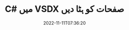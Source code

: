 ---
############################# Static ############################
layout: "auto-gen-merger"
date: 2022-11-11T07:36:20
draft: false
otherformats: dot dotm dotx epub html mht mhtml odp ods odt one otp ott pdf pps ppsx

############################# Head ############################
head_title: "C# میں VSDX صفحات کو ہٹا دیں"
head_description: "دستاویزات کے انضمام API کا استعمال کرتے ہوئے صفحات کی ترتیب کو الٹ کر C# میں VSDX فائل سے ایک صفحہ یا صفحات کے مجموعہ کو ہٹا دیں یا حذف کریں۔"

############################# Header ############################
title: "C# میں VSDX صفحات کو ہٹا دیں"
description: "VSDX صفحات کو ہٹا دیں جن میں .NET کوڈ کی چند سطریں ہیں۔"
bg_image: "https://cms.admin.containerize.com/templates/aspose/App_Themes/V3/images/bg/header1.png"
bg_overlay: false
button:
    enable: true
    icon: "fas fa-arrow-down"
    label: "مفت ٹرائل ڈاؤن لوڈ کریں۔"
    link: "https://downloads.groupdocs.com/merger/net"

############################# SubMenu ############################
submenu:
    enable: true

    left:
        img_alt: "GroupDocs.Merger for .NET"
        image: "https://cms.admin.containerize.com/templates/groupdocs/images/product-logos/90x90-noborder/groupdocs-merger-net.png"
        product: "GroupDocs.Merger"
        platform: ".NET"

    middle:
        button:

            # button loop
            - link: "https://apireference.groupdocs.com/merger/net"
              text: "API حوالہ"

            # button loop
            - link: "https://github.com/groupdocs-merger"
              text: "کوڈ کی مثالیں۔"

            # button loop
            - link: "https://products.groupdocs.app/merger/family"
              text: "لائیو ڈیمو"

            # button loop
            - link: "https://purchase.groupdocs.com/pricing/merger/net"
              text: "قیمتوں کا تعین"

    right:
        link_download: "https://downloads.groupdocs.com/merger"
        link_learn: "https://docs.groupdocs.com/merger/net"
        link_buy: "https://purchase.groupdocs.com"

############################# About ############################
about:
    enable: true
    title: "GroupDocs.Merger for .NET API کے بارے میں"
    content: |
        [GroupDocs.Merger for .NET](/ur/merger/net/) PDF، Microsoft Office (Word, Excel, PowerPoint) سمیت دستاویزات کے فارمیٹس کی ایک وسیع رینج کے درمیان محفوظ طریقے سے ضم اور تقسیم کرنے کا ایک آسان حل پیش کرتا ہے۔ ، OneNote)، OpenDocument، HTML، تصاویر اور بہت سے دوسرے .NET ایپلیکیشنز کے اندر۔ کوڈ کی صرف چند سطریں جوڑ کر، دستاویزات کے کئی آپریشنز انجام دیں جیسے کہ منتقل، ہٹانا، گھمانا، تبادلہ کرنا، نکالنا یا دستاویزات کے اندر موجود صفحات کا رخ تبدیل کرنا۔ دستاویزات کو ضم کرنے والا API صفحہ پر دستاویز کے ڈھانچے، فارمیٹنگ اور مواد کا تجزیہ کرنے کے لیے دستاویز کے صفحات کو بطور تصویر دیکھنے کی حمایت کرتا ہے۔
        
        GroupDocs.Merger API کارپوریٹ حل کے لیے ایک صحیح انتخاب ہے جس کے لیے فائل صفحہ ہٹانے کی خصوصیات کی ضرورت ہے۔ یہ APIs تمام بڑے آپریٹنگ سسٹمز اور پلیٹ فارمز بشمول .NET Framework, .NET Standard, .NET Core, Mono پر اچھی طرح سے تعاون یافتہ ہیں۔

############################# Steps ############################
steps:
    enable: true
    title_left: ".NET میں VSDX فائل صفحات کو ہٹائیں"
    content_left: |
        [GroupDocs.Merger for .NET](/ur/merger/net/) C# ڈویلپرز کے لیے ایک VSDX کے اندر ایک یا متعدد مخصوص صفحات کو حذف کرنا آسان بناتا ہے۔ چند آسان اقدامات کو لاگو کرکے فائل کریں۔
        
        * ہٹانے کے لیے صفحہ نمبرز کے ساتھ **RemoveOptions** کو شروع کریں۔
        * **انضمام** کی نئی مثال بنائیں اور ماخذ دستاویز کا راستہ بطور کنسٹرکٹر پیرامیٹر پاس کریں۔
        * **RemovePages** کو کال کریں اور **RemoveOptions** آبجیکٹ پاس کریں۔
        * **محفوظ کریں** کو کال کریں اور نتیجے میں دستاویز کو محفوظ کرنے کے لیے فائل کا راستہ بتا دیں۔

    title_right: "سسٹم کے تقاضے"
    content_right: |
        GroupDocs.Merger for .NET APIs تمام بڑے پلیٹ فارمز اور آپریٹنگ سسٹمز پر تعاون یافتہ ہیں۔ ذیل کے کوڈ پر عمل کرنے سے پہلے، براہ کرم یقینی بنائیں کہ آپ کے سسٹم پر درج ذیل شرائط انسٹال ہیں۔

        * آپریٹنگ سسٹمز: مائیکروسافٹ ونڈوز، لینکس، میک او ایس
        * ترقیاتی ماحول: Visual Studio, Xamarin, MonoDevelop
        * فریم ورکس: .NET Framework, .NET Standard, .NET Core, Mono
        * GroupDocs.Merger for .NET کا تازہ ترین ورژن [NuGet](https://www.nuget.org/packages/groupdocs.merger) سے ڈاؤن لوڈ کریں۔
         
    code: |
     {{% merger/additional-styles %}}
     {{< merger/code-merger title="C# مثال کے کوڈ کا استعمال کرتے ہوئے VSDX فائل کے صفحات کو کیسے ہٹایا جائے۔">}}

        ```csharp    
        // GroupDocs.Merger API کا استعمال کرتے ہوئے VSDX فائل کے صفحات کو ہٹا دیں۔
        // منتخب صفحہ نمبروں کے ساتھ RemoveOptions کلاس شروع کریں۔
        RemoveOptions removeOptions = new RemoveOptions(new int[] { 3, 6 });

        // ان پٹ VSDX دستاویز کے ساتھ فوری انضمام
        using (Merger merger = new Merger("input.vsdx"))
          {
            // RemovePages طریقہ کو کال کریں اور اس پر RemoveOptions اعتراض پاس کریں۔
            merger.RemovePages(removeOptions);
    
            // سیو میتھڈ کو کال کریں اور آؤٹ پٹ دستاویز کو محفوظ کرنے کے لیے مطلوبہ فائل پاتھ پاس کریں۔
            merger.Save("output.vsdx");
          }
        ```
     {{< /merger/code-merger >}}

############################# Demos ############################
demos:
    enable: true
    title: "لائیو ڈیمو - آن لائن VSDX صفحات کو ہٹا دیں۔"
    content: |
       [GroupDocs.Merger Live Demos](https://products.groupdocs.app/splitter/remove-pages/vsdx) ویب سائٹ پر جا کر ابھی VSDX فائل کے صفحات کو ہٹا دیں۔
       لائیو ڈیمو کے درج ذیل فوائد ہیں۔
        
############################# About Formats ############################
about_formats:
    enable: true

############################# More Formats ############################
more_formats:
    enable: true
    title: "دیگر دستاویزی شکلوں سے صفحات کو ہٹا دیں۔"
    content: |
        فائل فارمیٹس اور امیجز کے لیے .NET دستاویزات کا انضمام اور تقسیم API۔ کچھ مشہور فائل فارمیٹس کو ہٹا دیں جیسا کہ ذیل میں بتایا گیا ہے۔

############################# Back to top ###############################
back_to_top:
    enable: true
---